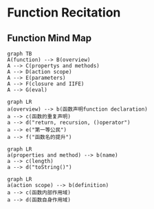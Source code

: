 # Function Recitation

## Function Mind Map

```mermaid
graph TB
A(function) --> B(overview)
A --> C(propertys and methods)
A --> D(action scope)
A --> E(parameters)
A --> F(closure and IIFE)
A --> G(eval)
```

```mermaid
graph LR
a(overview) --> b(函数声明function declaration)
a --> c(函数的重复声明)
a --> d("return, recursion, ()operator")
a --> e("第一等公民")
a --> f("函数名的提升")
```

```mermaid
graph LR
a(properties and method) --> b(name)
a --> c(length)
a --> d("toString()")
```

```mermaid
graph LR
a(action scope) --> b(definition)
a --> c(函数内部作用域)
a --> d(函数自身作用域)
```